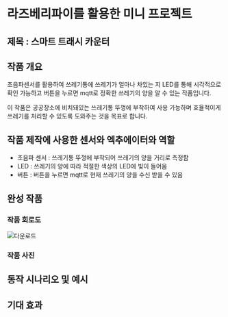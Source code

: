 # 라즈베리파이를 활용한 미니 프로젝트

## 제목 : 스마트 트래시 카운터

## 작품 개요
초음파센서를 활용하여 쓰레기통에 쓰레기가 얼마나 차있는 지 LED를 통해 시각적으로 확인 가능하고 버튼을 누르면 mqtt로 정확한 쓰레기의 양을 알 수 있는 작품입니다.
 
이 작품은 공공장소에 비치돼있는 쓰레기통 뚜껑에 부착하여 사용 가능하며 효율적이게 쓰레기를 처리할 수 있도록 도와주는 것을 목표로 합니다.

## 작품 제작에 사용한 센서와 엑추에이터와 역할
- 초음파 센서 : 쓰레기통 뚜껑에 부착되어 쓰레기의 양을 거리로 측정함
- LED : 쓰레기의 양에 따라 적절한 색상의 LED에 빛이 들어옴 
- 버튼 : 버튼을 누르면 mqtt로 현재 쓰레기의 양을 수신 받을 수 있음

## 완성 작품

### 작품 회로도
![다운로드](https://github.com/Hyehyun1001/smart_counter/assets/131340754/9f91dd8c-ee73-4955-85b2-c0ba8846b2fb)
### 작품 사진

## 동작 시나리오 및 예시

## 기대 효과

